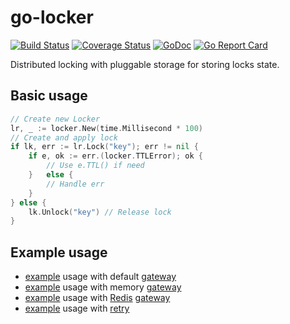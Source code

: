 # go-locker

[![Build Status](https://travis-ci.com/da440dil/go-locker.svg?branch=master)](https://travis-ci.com/da440dil/go-locker)
[![Coverage Status](https://coveralls.io/repos/github/da440dil/go-locker/badge.svg?branch=master)](https://coveralls.io/github/da440dil/go-locker?branch=master)
[![GoDoc](https://godoc.org/github.com/da440dil/go-locker?status.svg)](https://godoc.org/github.com/da440dil/go-locker)
[![Go Report Card](https://goreportcard.com/badge/github.com/da440dil/go-locker)](https://goreportcard.com/report/github.com/da440dil/go-locker)

Distributed locking with pluggable storage for storing locks state.

## Basic usage

```go
// Create new Locker
lr, _ := locker.New(time.Millisecond * 100)
// Create and apply lock
if lk, err := lr.Lock("key"); err != nil { 
	if e, ok := err.(locker.TTLError); ok {
		// Use e.TTL() if need
	}	else {
		// Handle err
	}
} else {
	lk.Unlock("key") // Release lock
}
```

## Example usage

- [example](./examples/locker-gateway-default/main.go) usage with default [gateway](./gateway/memory/memory.go)
- [example](./examples/locker-gateway-memory/main.go) usage with memory [gateway](./gateway/memory/memory.go)
- [example](./examples/locker-gateway-redis/main.go) usage with [Redis](https://redis.io) [gateway](./gateway/redis/redis.go)
- [example](./examples/locker-with-retry/main.go) usage with [retry](https://github.com/da440dil/go-trier)
